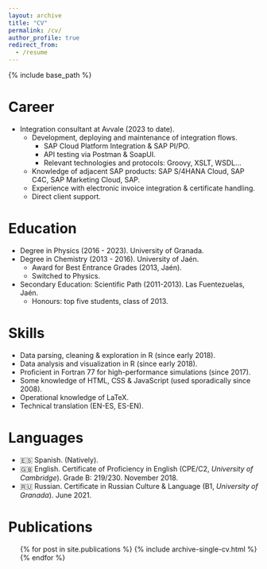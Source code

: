 ```yaml
---
layout: archive
title: "CV"
permalink: /cv/
author_profile: true
redirect_from:
  - /resume
---
```


{% include base_path %}

Career
======
* Integration consultant at Avvale (2023 to date).
  * Development, deploying and maintenance of integration flows.
    * SAP Cloud Platform Integration & SAP PI/PO.
    * API testing via Postman & SoapUI.
    * Relevant technologies and protocols: Groovy, XSLT, WSDL...
  * Knowledge of adjacent SAP products: SAP S/4HANA Cloud, SAP C4C, SAP Marketing Cloud, SAP.
  * Experience with electronic invoice integration & certificate handling.
  * Direct client support.

Education
======
* Degree in Physics (2016 - 2023). University of Granada.
* Degree in Chemistry (2013 - 2016). University of Jaén.
  * Award for Best Entrance Grades (2013, Jaén).
  * Switched to Physics.
* Secondary Education: Scientific Path (2011-2013). Las Fuentezuelas, Jaén.
  * Honours: top five students, class of 2013.

  
Skills
======
* Data parsing, cleaning & exploration in R (since early 2018).
* Data analysis and visualization in R (since early 2018).
* Proficient in Fortran 77 for high-performance simulations (since 2017).
* Some knowledge of HTML, CSS & JavaScript (used sporadically since 2008).
* Operational knowledge of LaTeX.
* Technical translation (EN-ES, ES-EN).

Languages
======
* 🇪🇸 Spanish. (Natively).
* 🇬🇧 English. Certificate of Proficiency in English (CPE/C2, *University of Cambridge*). Grade B: 219/230. November 2018.
* 🇷🇺 Russian. Certificate in Russian Culture & Language (B1, *University of Granada*). June 2021.

Publications
======
  <ul>{% for post in site.publications %}
    {% include archive-single-cv.html %}
  {% endfor %}</ul>
